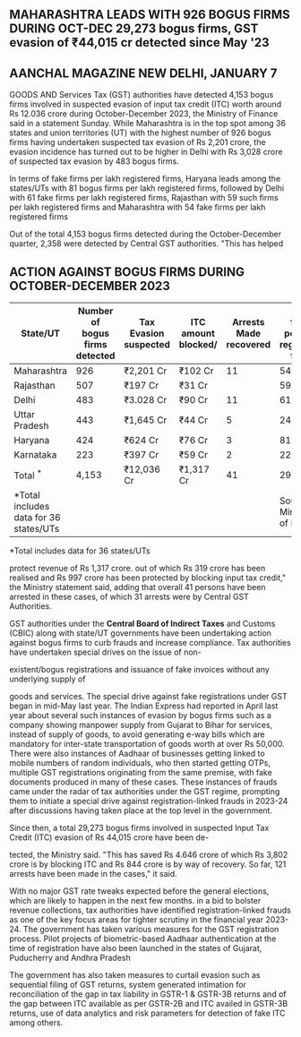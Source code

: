 ## MAHARASHTRA LEADS WITH 926 BOGUS FIRMS DURING OCT-DEC 29,273 bogus firms, GST evasion of ₹44,015 cr detected since May '23

## AANCHAL MAGAZINE NEW DELHI, JANUARY 7

GOODS AND Services Tax (GST) authorities have detected 4,153 bogus firms involved in suspected evasion of input tax credit (ITC) worth around Rs 12.036 crore during October-December 2023, the Ministry of Finance said in a statement Sunday. While Maharashtra is in the top spot among 36 states and union territories (UT) with the highest number of 926 bogus firms having undertaken suspected tax evasion of Rs 2,201 crore, the evasion incidence has turned out to be higher in Delhi with Rs 3,028 crore of suspected tax evasion by 483 bogus firms.

In terms of fake firms per lakh registered firms, Haryana leads among the states/UTs with 81 bogus firms per lakh registered firms, followed by Delhi with 61 fake firms per lakh registered firms, Rajasthan with 59 such firms per lakh registered firms and Maharashtra with 54 fake firms per lakh registered firms

Out of the total 4,153 bogus firms detected during the October-December quarter, 2,358 were detected by Central GST authorities. "This has helped

## ACTION AGAINST BOGUS FIRMS DURING OCTOBER-DECEMBER 2023

| State/UT                               | Number of<br>bogus firms<br>detected | <b>Tax Evasion</b><br>suspected | ITC amount<br>blocked/ | Arrests<br>Made<br>recovered | <b>Fake firms</b><br>per lakh<br>registered firms |
|----------------------------------------|--------------------------------------|---------------------------------|------------------------|------------------------------|---------------------------------------------------|
| Maharashtra                            | 926                                  | ₹2,201 Cr                       | ₹102 Cr                | 11                           | 54                                                |
| Rajasthan                              | 507                                  | ₹197 Cr                         | ₹31 Cr                 |                              | 59                                                |
| Delhi                                  | 483                                  | ₹3.028 Cr                       | ₹90 Cr                 | 11                           | 61                                                |
| Uttar Pradesh                          | 443                                  | ₹1,645 Cr                       | ₹44 Cr                 | 5                            | 24                                                |
| Haryana                                | 424                                  | ₹624 Cr                         | ₹76 Cr                 | 3                            | 81                                                |
| Karnataka                              | 223                                  | ₹397 Cr                         | ₹59 Cr                 | 2                            | 22                                                |
| Total <sup>*</sup>                     | 4,153                                | ₹12,036 Cr                      | ₹1,317 Cr              | 41                           | 29                                                |
| *Total includes data for 36 states/UTs |                                      |                                 |                        |                              | Source: Ministry of Finance                       |

\*Total includes data for 36 states/UTs

protect revenue of Rs 1,317 crore. out of which Rs 319 crore has been realised and Rs 997 crore has been protected by blocking input tax credit," the Ministry statement said, adding that overall 41 persons have been arrested in these cases, of which 31 arrests were by Central GST Authorities.

GST authorities under the **Central Board of Indirect Taxes** and Customs (CBIC) along with state/UT governments have been undertaking action against bogus firms to curb frauds and increase compliance. Tax authorities have undertaken special drives on the issue of non-

existent/bogus registrations and issuance of fake invoices without any underlying supply of

goods and services. The special drive against fake registrations under GST began in mid-May last year. The Indian Express had reported in April last year about several such instances of evasion by bogus firms such as a company showing manpower supply from Gujarat to Bihar for services, instead of supply of goods, to avoid generating e-way bills which are mandatory for inter-state transportation of goods worth at over Rs 50,000. There were also instances of Aadhaar of businesses getting linked to mobile numbers of random individuals, who then started getting OTPs, multiple GST registrations originating from the same premise, with fake documents produced in many of these cases. These instances of frauds came under the radar of tax authorities under the GST regime, prompting them to initiate a special drive against registration-linked frauds in 2023-24 after discussions having taken place at the top level in the government.

Since then, a total 29,273 bogus firms involved in suspected Input Tax Credit (ITC) evasion of Rs 44,015 crore have been de-

tected, the Ministry said. "This has saved Rs 4.646 crore of which Rs 3,802 crore is by blocking ITC and Rs 844 crore is by way of recovery. So far, 121 arrests have been made in the cases," it said.

With no major GST rate tweaks expected before the general elections, which are likely to happen in the next few months. in a bid to bolster revenue collections, tax authorities have identified registration-linked frauds as one of the key focus areas for tighter scrutiny in the financial year 2023-24. The government has taken various measures for the GST registration process. Pilot projects of biometric-based Aadhaar authentication at the time of registration have also been launched in the states of Gujarat, Puducherry and Andhra Pradesh

The government has also taken measures to curtail evasion such as sequential filing of GST returns, system generated intimation for reconciliation of the gap in tax liability in GSTR-1 & GSTR-3B returns and of the gap between ITC available as per GSTR-2B and ITC availed in GSTR-3B returns, use of data analytics and risk parameters for detection of fake ITC among others.